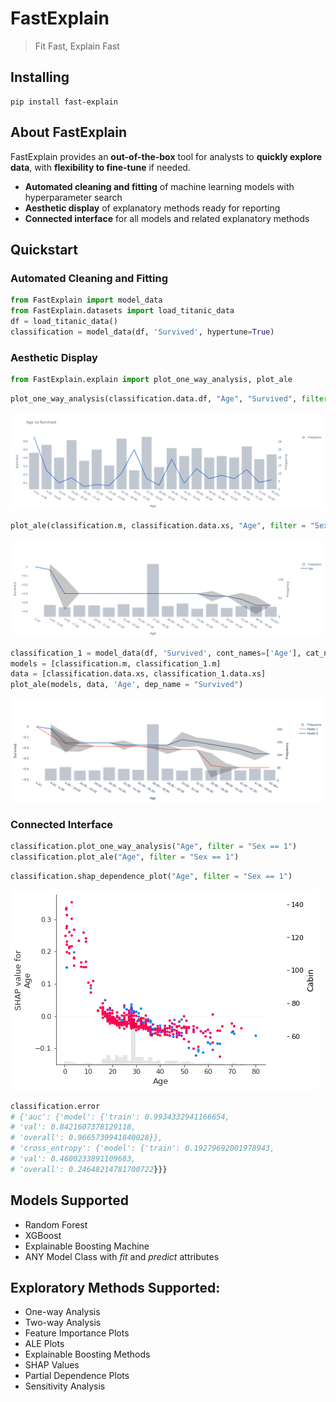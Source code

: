 # FastExplain
> Fit Fast, Explain Fast

## Installing
```
pip install fast-explain
``` 
## About FastExplain
FastExplain provides an **out-of-the-box** tool for analysts to **quickly explore data**, with **flexibility to fine-tune** if needed.
- **Automated cleaning and fitting** of machine learning models with hyperparameter search
- **Aesthetic display** of explanatory methods ready for reporting
- **Connected interface** for all models and related explanatory methods

## Quickstart
### Automated Cleaning and Fitting
``` python
from FastExplain import model_data
from FastExplain.datasets import load_titanic_data
df = load_titanic_data()
classification = model_data(df, 'Survived', hypertune=True)
``` 
### Aesthetic Display
``` python
from FastExplain.explain import plot_one_way_analysis, plot_ale
```
``` python
plot_one_way_analysis(classification.data.df, "Age", "Survived", filter = "Sex == 1")
```
<img alt="One Way" src="images/one_way.png">

``` python
plot_ale(classification.m, classification.data.xs, "Age", filter = "Sex == 1", dep_name = "Survived")
```
<img alt="ALE" src="images/ALE.png">

``` python
classification_1 = model_data(df, 'Survived', cont_names=['Age'], cat_names = [])
models = [classification.m, classification_1.m]
data = [classification.data.xs, classification_1.data.xs]
plot_ale(models, data, 'Age', dep_name = "Survived")
```
<img alt="multi_ALE" src="images/multi_ALE.png">

### Connected Interface
``` python
classification.plot_one_way_analysis("Age", filter = "Sex == 1")
classification.plot_ale("Age", filter = "Sex == 1")
```

``` python
classification.shap_dependence_plot("Age", filter = "Sex == 1")
```
<img alt="SHAP" src="images/shap.png">

``` python
classification.error
# {'auc': {'model': {'train': 0.9934332941166654,
# 'val': 0.8421607378129118,
# 'overall': 0.9665739941840028}},
# 'cross_entropy': {'model': {'train': 0.19279692001978943,
# 'val': 0.4600233891109683,
# 'overall': 0.24648214781700722}}}
``` 

## Models Supported
- Random Forest
- XGBoost
- Explainable Boosting Machine
- ANY Model Class with *fit* and *predict* attributes

## Exploratory Methods Supported:
- One-way Analysis
- Two-way Analysis
- Feature Importance Plots
- ALE Plots
- Explainable Boosting Methods
- SHAP Values
- Partial Dependence Plots
- Sensitivity Analysis
























